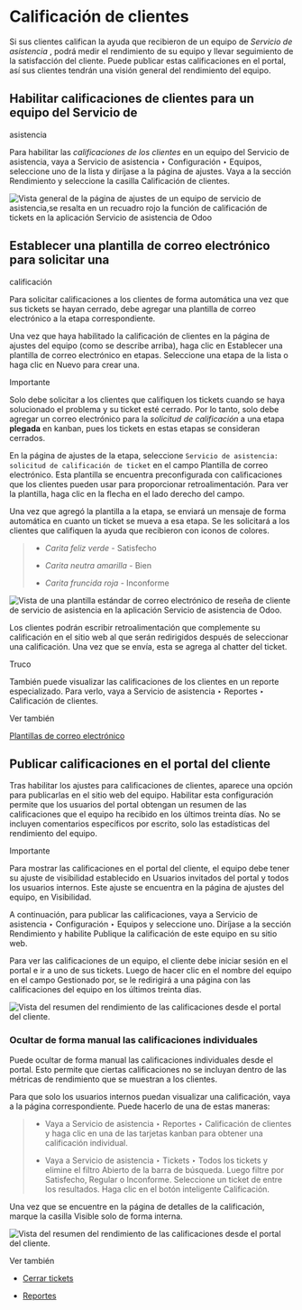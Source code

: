 # Calificación de clientes

Si sus clientes califican la ayuda que recibieron de un equipo de _Servicio de
asistencia_ , podrá medir el rendimiento de su equipo y llevar seguimiento de
la satisfacción del cliente. Puede publicar estas calificaciones en el portal,
así sus clientes tendrán una visión general del rendimiento del equipo.

## Habilitar calificaciones de clientes para un equipo del Servicio de
asistencia

Para habilitar las _calificaciones de los clientes_ en un equipo del Servicio
de asistencia, vaya a Servicio de asistencia ‣ Configuración ‣ Equipos,
seleccione uno de la lista y diríjase a la página de ajustes. Vaya a la
sección Rendimiento y seleccione la casilla Calificación de clientes.

![Vista general de la página de ajustes de un equipo de servicio de
asistencia,se resalta en un recuadro rojo la función de calificación de
tickets en la aplicación Servicio de asistencia de
Odoo](../../../../_images/ratings-enable.png)

## Establecer una plantilla de correo electrónico para solicitar una
calificación

Para solicitar calificaciones a los clientes de forma automática una vez que
sus tickets se hayan cerrado, debe agregar una plantilla de correo electrónico
a la etapa correspondiente.

Una vez que haya habilitado la calificación de clientes en la página de
ajustes del equipo (como se describe arriba), haga clic en Establecer una
plantilla de correo electrónico en etapas. Seleccione una etapa de la lista o
haga clic en Nuevo para crear una.

Importante

Solo debe solicitar a los clientes que califiquen los tickets cuando se haya
solucionado el problema y su ticket esté cerrado. Por lo tanto, solo debe
agregar un correo electrónico para la _solicitud de calificación_ a una etapa
**plegada** en kanban, pues los tickets en estas etapas se consideran
cerrados.

En la página de ajustes de la etapa, seleccione `Servicio de asistencia:
solicitud de calificación de ticket` en el campo Plantilla de correo
electrónico. Esta plantilla se encuentra preconfigurada con calificaciones que
los clientes pueden usar para proporcionar retroalimentación. Para ver la
plantilla, haga clic en la flecha en el lado derecho del campo.

Una vez que agregó la plantilla a la etapa, se enviará un mensaje de forma
automática en cuanto un ticket se mueva a esa etapa. Se les solicitará a los
clientes que califiquen la ayuda que recibieron con iconos de colores.

>   * _Carita feliz verde_ \- Satisfecho
>
>   * _Carita neutra amarilla_ \- Bien
>
>   * _Carita fruncida roja_ \- Inconforme
>
>

![Vista de una plantilla estándar de correo electrónico de reseña de cliente
de servicio de asistencia en la aplicación Servicio de asistencia de
Odoo.](../../../../_images/ratings-customer-email.png)

Los clientes podrán escribir retroalimentación que complemente su calificación
en el sitio web al que serán redirigidos después de seleccionar una
calificación. Una vez que se envía, esta se agrega al chatter del ticket.

Truco

También puede visualizar las calificaciones de los clientes en un reporte
especializado. Para verlo, vaya a Servicio de asistencia ‣ Reportes ‣
Calificación de clientes.

Ver también

[Plantillas de correo
electrónico](../../../general/companies/email_template.html)

## Publicar calificaciones en el portal del cliente

Tras habilitar los ajustes para calificaciones de clientes, aparece una opción
para publicarlas en el sitio web del equipo. Habilitar esta configuración
permite que los usuarios del portal obtengan un resumen de las calificaciones
que el equipo ha recibido en los últimos treinta días. No se incluyen
comentarios específicos por escrito, solo las estadísticas del rendimiento del
equipo.

Importante

Para mostrar las calificaciones en el portal del cliente, el equipo debe tener
su ajuste de visibilidad establecido en Usuarios invitados del portal y todos
los usuarios internos. Este ajuste se encuentra en la página de ajustes del
equipo, en Visibilidad.

A continuación, para publicar las calificaciones, vaya a Servicio de
asistencia ‣ Configuración ‣ Equipos y seleccione uno. Diríjase a la sección
Rendimiento y habilite Publique la calificación de este equipo en su sitio
web.

Para ver las calificaciones de un equipo, el cliente debe iniciar sesión en el
portal e ir a uno de sus tickets. Luego de hacer clic en el nombre del equipo
en el campo Gestionado por, se le redirigirá a una página con las
calificaciones del equipo en los últimos treinta días.

![Vista del resumen del rendimiento de las calificaciones desde el portal del
cliente.](../../../../_images/ratings-portal-overview.png)

### Ocultar de forma manual las calificaciones individuales

Puede ocultar de forma manual las calificaciones individuales desde el portal.
Esto permite que ciertas calificaciones no se incluyan dentro de las métricas
de rendimiento que se muestran a los clientes.

Para que solo los usuarios internos puedan visualizar una calificación, vaya a
la página correspondiente. Puede hacerlo de una de estas maneras:

>   * Vaya a Servicio de asistencia ‣ Reportes ‣ Calificación de clientes y
> haga clic en una de las tarjetas kanban para obtener una calificación
> individual.
>
>   * Vaya a Servicio de asistencia ‣ Tickets ‣ Todos los tickets y elimine el
> filtro Abierto de la barra de búsqueda. Luego filtre por Satisfecho, Regular
> o Inconforme. Seleccione un ticket de entre los resultados. Haga clic en el
> botón inteligente Calificación.
>
>

Una vez que se encuentre en la página de detalles de la calificación, marque
la casilla Visible solo de forma interna.

![Vista del resumen del rendimiento de las calificaciones desde el portal del
cliente.](../../../../_images/ratings-keep-internal.png)

Ver también

  * [Cerrar tickets](../advanced/close_tickets.html)

  * [Reportes](reports.html)


